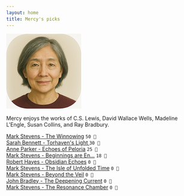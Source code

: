 ```yaml
---
layout: home
title: Mercy's picks
---
```


![Mercy](/assets/mercy.png)

Mercy enjoys the works of C.S. Lewis, David Wallace Wells, Madeline L'Engle, Susan Collins, and Ray Bradbury.

[Mark Stevens - The Winnowing](/works/Mark-Stevens-The-Winnowing.html) `50 🧡`  
[Sarah Bennett - Torhaven's Light  ](/works/Sarah-Bennett-Torhaven's-Light.html) `30 💛`  
[Anne Parker - Echoes of Peloria](/works/Anne-Parker-Echoes-of-Peloria.html) `25 💛`  
[Mark Stevens - Beginnings are En…](/works/Mark-Stevens-Beginnings-are-Endings.html) `18 🩶`  
[Robert Hayes - Obsidian Echoes](/works/Robert-Hayes-Obsidian-Echoes.html) `0 🩶`  
[Mark Stevens - The Isle of Unfolded Time](/works/Mark-Stevens-The-Isle-of-Unfolded-Time.html) `0 🩶`  
[Mark Stevens - Beyond the Veil](/works/Mark-Stevens-Beyond-the-Veil.html) `0 🩶`  
[John Bradley - The Deepening Current](/works/John-Bradley-The-Deepening-Current.html) `0 🩶`  
[Mark Stevens - The Resonance Chamber](/works/Mark-Stevens-The-Resonance-Chamber.html) `0 🩶`  
